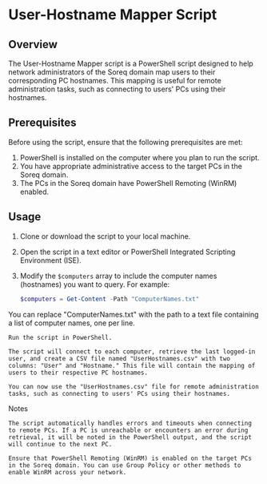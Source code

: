 # User-Hostname Mapper Script

## Overview
The User-Hostname Mapper script is a PowerShell script designed to help network administrators of the Soreq domain map users to their corresponding PC hostnames. This mapping is useful for remote administration tasks, such as connecting to users' PCs using their hostnames.

## Prerequisites
Before using the script, ensure that the following prerequisites are met:
1. PowerShell is installed on the computer where you plan to run the script.
2. You have appropriate administrative access to the target PCs in the Soreq domain.
3. The PCs in the Soreq domain have PowerShell Remoting (WinRM) enabled.

## Usage
1. Clone or download the script to your local machine.

2. Open the script in a text editor or PowerShell Integrated Scripting Environment (ISE).

3. Modify the `$computers` array to include the computer names (hostnames) you want to query. For example:
   ```powershell
   $computers = Get-Content -Path "ComputerNames.txt"

You can replace "ComputerNames.txt" with the path to a text file containing a list of computer names, one per line.

    Run the script in PowerShell.

    The script will connect to each computer, retrieve the last logged-in user, and create a CSV file named "UserHostnames.csv" with two columns: "User" and "Hostname." This file will contain the mapping of users to their respective PC hostnames.

    You can now use the "UserHostnames.csv" file for remote administration tasks, such as connecting to users' PCs using their hostnames.

Notes

    The script automatically handles errors and timeouts when connecting to remote PCs. If a PC is unreachable or encounters an error during retrieval, it will be noted in the PowerShell output, and the script will continue to the next PC.

    Ensure that PowerShell Remoting (WinRM) is enabled on the target PCs in the Soreq domain. You can use Group Policy or other methods to enable WinRM across your network.
